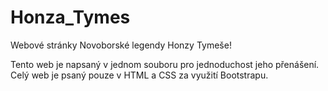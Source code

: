 # Honza_Tymes

Webové stránky Novoborské legendy Honzy Tymeše!


Tento web je napsaný v jednom souboru pro jednoduchost jeho přenášení. Celý web je psaný pouze v HTML a CSS za využití Bootstrapu.
